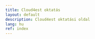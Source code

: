 ```yaml
---
title: Cloud4est oktatás
layout: default
description: Cloud4est oktatási oldal
lang: hu
ref: index
---
```

